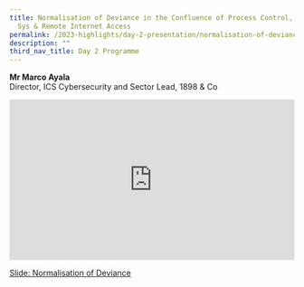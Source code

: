```yaml
---
title: Normalisation of Deviance in the Confluence of Process Control, Safety
  Sys & Remote Internet Access
permalink: /2023-highlights/day-2-presentation/normalisation-of-deviance-in-the-confluence-of-process-control/
description: ""
third_nav_title: Day 2 Programme
---
```

<b>Mr Marco Ayala</b><br> Director, ICS Cybersecurity and Sector Lead, 1898 &amp; Co

<div class="video-container">
<iframe width="853" height="315" src="https://www.youtube.com/embed/5KvCdtYqiq0?si=ibphTBQvrlZI-pwl" frameborder="0" allow="accelerometer; autoplay; encrypted-media; gyroscope; picture-in-picture" allowfullscreen=""></iframe></div>

[Slide: Normalisation of Deviance](/files/otcep%202023%20material/06%20normalisation%20of%20deviance.pdf)






<style type="text/css"> 
	    .video-container {
      position: relative;
      padding-bottom: 56.25%; /* 16:9 */
      height: 0;
    }
    .video-container iframe {
      position: absolute;
      top: 0;
      left: 0;
      width: 100%;
      height: 100%;
    }
	</style>